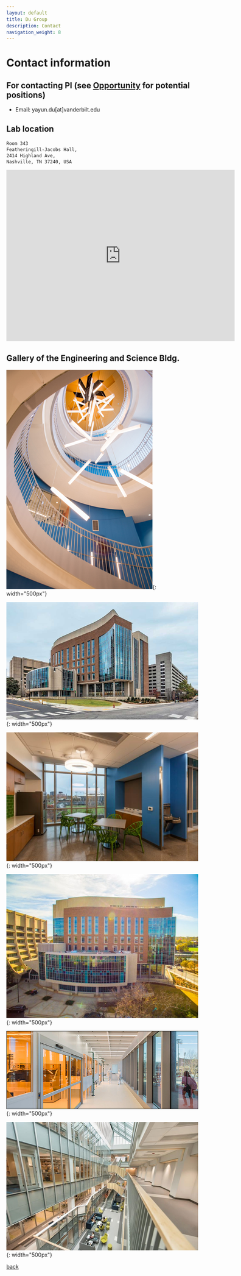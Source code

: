 ```yaml
---
layout: default
title: Du Group
description: Contact
navigation_weight: 8
---
```

# Contact information

## For contacting PI (see [Opportunity](./opportunity) for potential positions)
* Email: yayun.du[at]vanderbilt.edu

## Lab location

```
Room 343
Featheringill-Jacobs Hall,
2414 Highland Ave, 
Nashville, TN 37240, USA
```

<iframe src="https://www.vanderbilt.edu/map/locations/featheringill-jacobs-hall/" width="600" height="450" style="border:0;" allowfullscreen="" loading="lazy" referrerpolicy="no-referrer-when-downgrade"></iframe>


## Gallery of the Engineering and Science Bldg.

![ESB](ESB_01.jpeg){: width="500px"} 

![ESB](ESB_02.jpeg){: width="500px"} 

![ESB](ESB_03.jpeg){: width="500px"}

![ESB](ESB_04.jpeg){: width="500px"}
 
![ESB](ESB_05.jpeg){: width="500px"}

![ESB](ESB_06.jpeg){: width="500px"}

[back](./)


